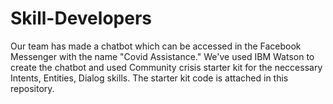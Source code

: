 # Skill-Developers

Our team has made a chatbot which can be accessed in the Facebook Messenger with the name "Covid Assistance."
We've used IBM Watson to create the chatbot and used Community crisis starter kit for the neccessary Intents, Entities, Dialog skills.
The starter kit code is attached in this repository.
